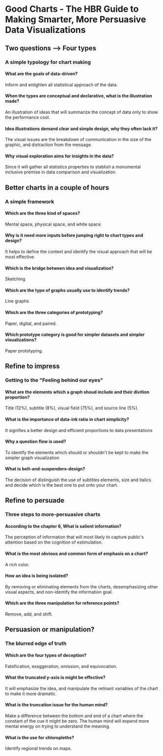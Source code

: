 # Good Charts - The HBR Guide to Making Smarter, More Persuasive Data Visualizations

## Two questions --> Four types

### A simple typology for chart making

#### What are the goals of data-driven?
Inform and enlighten all statistical approach of the data.

#### When the types are conceptual and declarative, what is the illustration made?
An illustration of ideas that will summarize the concept of data only to show the performance cost.

#### Idea illustrations demand clear and simple design, why they often lack it?
The visual issues are the breakdown of communication in the size of the graphic, and distraction from the message.

#### Why visual exploration aims for insights in the data?
Since it will gather all statistics properties to stablish a monumental inclusive premise in data comparison and visualization.

## Better charts in a couple of hours

### A simple framework

#### Which are the three kind of spaces?
Mental space, physical space, and white space.

#### Why is it need more inputs before jumping right to chart types and design?
It helps to define the context and identify the visual approach that will be most effective.

#### Which is the bridge between idea and visualization?
Sketching

#### Which are the type of graphs usually use to identify trends?
Line graphs

#### Which are the three categories of prototyping?
Paper, digital, and paired.

#### Which prototype category is good for simpler datasets and simpler visualizations?
Paper prototyping.

## Refine to impress

### Getting to the "Feeling behind our eyes"

#### What are the elements which a graph shoud include and their divition proportion?
Title (12%), subtitle (8%), visual field (75%), and source line (5%).

#### What is the importance of data-ink ratio in chart simplicity?
It signifies a better design and efficient proportions to data presentations

#### Why a question flow is used?
To identify the elements which should or shouldn't be kept to make the simpler graph visualization

#### What is belt-and-suspenders-design?
The decision of distinguish the use of subtitles elements, size and italics and decide which is the best one to put onto your chart.

## Refine to persuade

### Three steps to more-persuasive charts

#### According to the chapter 6, What is salient information?
The perception of information that will most likely to capture public's attention based on the cognition of estimulation.

#### What is the most obvious and common form of emphasis on a chart?
A rich color.

#### How an idea is being isolated?
By removing or eliminating elements from the charts, desemphasizing other visual aspects, and non-identify the information goal.

#### Which are the three manipulation for reference points?
Remove, add, and shift.

## Persuasion or manipulation?

### The blurred edge of truth

#### Which are the four types of deception?
Falsification, exaggeration, omission, and equivocation.

#### What the truncated y-axis is might be effective?
It will emphasize the idea, and manipulate the retinant variables of the chart to make it more dramatic.

#### What is the truncation issue for the human mind?
Make a difference between the bottom and end of a chart where the constant of the cue it might be zero. The human mind will expend more mental energy on trying to understand the meaning.

#### What is the use for chloropleths?
Identify regional trends on maps.
